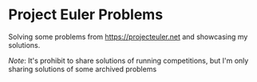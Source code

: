 # Project Euler Problems
Solving some problems from https://projecteuler.net and showcasing my solutions.

_Note_: It's prohibit to share solutions of running competitions, but I'm only sharing solutions
of some archived problems
